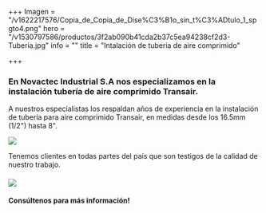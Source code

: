 +++
Imagen = "/v1622217576/Copia_de_Copia_de_Dise%C3%B1o_sin_t%C3%ADtulo_1_spgto4.png"
hero = "/v1530797586/productos/3f2ab090b41cda2b37c5ea94238cf2d3-Tuberia.jpg"
info = ""
title = "Intalación de tuberia de aire comprimido"

+++
### **En Novactec Industrial S.A nos especializamos en la instalación tubería de aire comprimido Transair.**

A nuestros especialistas los respaldan años de experiencia en la instalación de tubería para aire comprimido Transair, en medidas desde los 16.5mm (1/2") hasta 8".

![](https://res.cloudinary.com/novatec/v1622218160/WhatsApp_Image_2020-12-08_at_3.17.53_PM_ntxkca.jpg)

Tenemos clientes en todas partes del país que son testigos de la calidad de nuestro trabajo.

#### **![](https://res.cloudinary.com/novatec/v1622217451/parker-transair-sistemas-tubos-avanzados-fluidos-industriales-normas-calidad-aire-470673_1mg_bem7ad.jpg)**

#### **Consúltenos para más información!**
